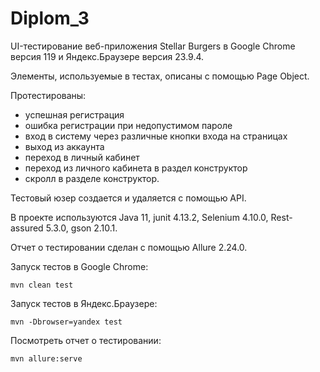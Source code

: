 ﻿# Diplom_3

UI-тестирование веб-приложения Stellar Burgers в Google Chrome версия 119 и Яндекс.Браузере версия 23.9.4.

Элементы, используемые в тестах, описаны с помощью Page Object.

Протестированы: 
- успешная регистрация 
- ошибка регистрации при недопустимом пароле
- вход в систему через различные кнопки входа на страницах
- выход из аккаунта
- переход в личный кабинет
- переход из личного кабинета в раздел конструктор
- скролл в разделе конструктор.

Тестовый юзер создается и удаляется с помощью API.

В проекте используются Java 11, junit 4.13.2, Selenium 4.10.0, Rest-assured 5.3.0, gson 2.10.1.

Отчет о тестировании сделан с помощью Allure 2.24.0.

Запуск тестов в Google Chrome:
```shell
mvn clean test
```
Запуск тестов в Яндекс.Браузере:
```shell
mvn -Dbrowser=yandex test
```
Посмотреть отчет о тестировании:
```shell
mvn allure:serve
```

